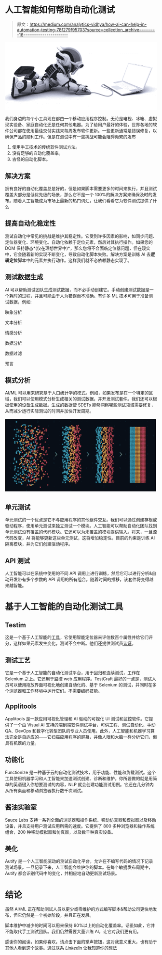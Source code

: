 # 人工智能如何帮助自动化测试

> 原文：<https://medium.com/analytics-vidhya/how-ai-can-help-in-automation-testing-78f279f95703?source=collection_archive---------16----------------------->

![](img/6f10a15b642c549fdeb06479519784fd.png)

我们身边的每个小工具现在都由一个移动应用程序控制。无论是电视、冰箱、虚拟现实设备、家庭自动化还是任何其他电器。为了给用户最好的体验，世界各地的软件公司都在使用最佳交付实践来每周发布软件更新。一些更新通常是错误修复，以确保产品的顺利工作。但是在测试中有一些挑战可能会阻碍频繁的发布

1.  使用手工技术的传统软件测试方法。
2.  没有足够的自动化覆盖率。
3.  古怪的自动化脚本。

## **解决方案**

拥有良好的自动化覆盖总是好的，但是如果脚本需要更多的时间来执行，并且测试覆盖大部分是低优先级的场景，那么它不是一个 100%的解决方案来确保及时的发布。随着人工智能成为市场上最新的热门词汇，让我们看看它为软件测试提供了什么

## **提高自动化稳定性**

测试自动化中常见的挑战是维护其稳定性。它受到许多因素的影响，如同步问题、定位器变化、环境变化。自动化依赖于定位元素，然后对其执行操作。如果您的 DOM 保持静态*(仅在理想世界中)*，那么您将不会面临定位器问题，但在现实中，它会随着新的实现不断变化，导致自动化脚本失败。解决方案是训练 AI 去**逻辑定位**脚本中的元素并执行动作。这样我们就不必依赖静态实现了。

## **测试数据生成**

Al 可以帮助测试团队生成测试数据，而不必手动创建它。手动创建测试数据是一个耗时的过程，并且可能由于人为错误而不准确。有许多 ML 技术可用于准备测试数据，例如:

映象分析

文本分析

情感分析

数据分析

数据过滤

预言

## **模式分析**

AI/ML 可以用来研究基于人口统计学的模式。例如，如果发布是在一个特定的区域，我们可以使用模式分析生成相关的测试数据，并开发测试套件。我们还可以根据使用的设备生成数据。生成的数据使 SDETs 能够洞察哪些测试领域需要修复，从而减少运行实际测试的时间并加快开发周期。

![](img/da6473841f5b20d667eb4217a98bd3c4.png)

## **单元测试**

单元测试的一个优点是它不与应用程序的其他组件交互。我们可以通过创建存根或驱动程序，使用单元测试来独立测试一个模块。人工智能可以帮助自动化团队找到单元测试没有覆盖的代码模块。它还可以为未覆盖的模块提供输入。将来，一旦源代码改变，AI 将能够更新这些单元测试，这将增加稳定性。目前的约束是训练 AI 隔离模块，并为它们创建驱动程序。

## **API 测试**

人工智能可以在系统中使用的不同 API 调用上进行训练，然后它可以进行分析&自动开发带有多个参数的 API 调用的所有组合。随着时间的推移，该套件将变得越来越智能。

# **基于人工智能的自动化测试工具**

## Testim

这是一个基于人工智能的[工具](https://www.testim.io/test-automation-tool/)，它使用智能定位器来评估数百个属性并给它们评分，这样如果元素发生变化，测试不会中断。他们还提供测试员[认证](https://www.testim.io/blog/testim-ai-certification-build-your-testing-skills/)。

## **测试工艺**

它是一个基于人工智能的自动化测试平台，用于回归和连续测试，工作在 Selenium 之上。它还用于监控 web 应用程序。TestCraft 最好的一点是，测试人员可以使用拖放界面可视化地创建自动化的、基于 Selenium 的测试，并同时在多个浏览器和工作环境中运行它们。不需要编码技能。

## Applitools

Applitools 是一款应用可视化管理和 AI 驱动的可视化 UI 测试和监控软件。它提供了一个由 Visual AI 支持的端到端软件测试平台，可供工程、测试自动化、手动 QA、DevOps 和数字化转型团队的专业人员使用。此外，人工智能和机器学习算法完全是自适应的——它扫描应用程序的屏幕，并像人眼和大脑一样分析它们，但具有机器的力量。

## 功能化

Functionize 是一种基于云的自动化测试技术，用于功能、性能和负载测试。这个工具使用机器学习和人工智能来加速测试创建、诊断和维护。你所要做的就是用简单的英语键入你想要测试的内容，NLP 就会创建功能测试用例。它还在几分钟内从所有桌面和移动浏览器执行数千次测试。

## 酱油实验室

Sauce Labs 支持一系列全面的浏览器和操作系统、移动仿真器和模拟器以及移动设备，并且支持用户测试应用所需的速度。它提供了 800 多种浏览器和操作系统组合，200 种移动模拟器和仿真器，以及数千种真实设备。

## 美化

Autify 是一个人工智能驱动的测试自动化平台，允许在不编写代码的情况下记录测试场景。一旦记录下来，人工智能会维护你的脚本。在每个敏捷发布周期中，Autify 都会识别代码中的变化，并相应地自动更新测试场景。

# 结论

虽然 AI/ML 正在帮助测试人员以更少或零维护的方式编写脚本&帮助公司更快地发布，但它仍然是一个初始阶段，并且正在发展。

脚本维护中减少的时间可以用来保持 90%以上的自动化覆盖率。话虽如此，它并不能取代手工测试团队。我们仍然需要大量训练 AI，让它对我们更有用。

感谢你的阅读，如果你喜欢，请点击下面的掌声按钮，这对我意义重大，也有助于其他人看到这个故事。通过联系 [*Linkedin*](https://www.linkedin.com/in/yuktisrivastava) 让我知道你的想法